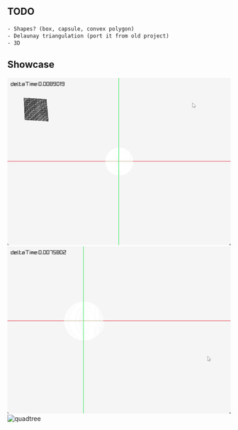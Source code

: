 ## TODO
    - Shapes? (box, capsule, convex polygon)
    - Delaunay triangulation (port it from old project)
    - 3D


## Showcase
![planet](planet.gif)
![softbody](softbody.gif)
![quadtree](quadtree.gif)
